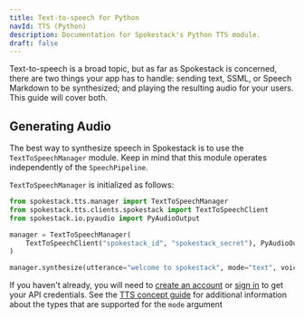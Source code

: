 ```yaml
---
title: Text-to-speech for Python
navId: TTS (Python)
description: Documentation for Spokestack's Python TTS module.
draft: false
---
```


Text-to-speech is a broad topic, but as far as Spokestack is concerned, there are two things your app has to handle: sending text, SSML, or Speech Markdown to be synthesized; and playing the resulting audio for your users. This guide will cover both.

## Generating Audio

The best way to synthesize speech in Spokestack is to use the `TextToSpeechManager` module. Keep in mind that this module operates independently of the `SpeechPipeline`.

`TextToSpeechManager` is initialized as follows:

```python
from spokestack.tts.manager import TextToSpeechManager
from spokestack.tts.clients.spokestack import TextToSpeechClient
from spokestack.io.pyaudio import PyAudioOutput

manager = TextToSpeechManager(
    TextToSpeechClient("spokestack_id", "spokestack_secret"), PyAudioOutput()
)

manager.synthesize(utterance="welcome to spokestack", mode="text", voice="demo-male")
```

If you haven't already, you will need to [create an account](/create) or [sign in](/login) to get your API credentials. See the [TTS concept guide](/docs/concepts/tts) for additional information about the types that are supported for the `mode` argument
